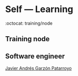 # Self ― Learning
:octocat: training/node

## Training node

## Software engineer
[Javier Andrés Garzón Patarroyo](https://www.javierandresgp.com/)
